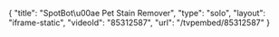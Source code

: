 {
    "title": "SpotBot\u00ae Pet Stain Remover",
    "type": "solo",
    "layout": "iframe-static",
    "videoId": "85312587",
    "url": "\/tvpembed\/85312587"
}